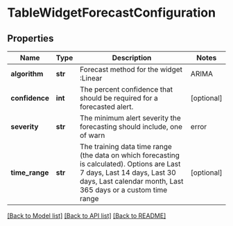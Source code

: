 # TableWidgetForecastConfiguration

## Properties
Name | Type | Description | Notes
------------ | ------------- | ------------- | -------------
**algorithm** | **str** | Forecast method for the widget :Linear | ARIMA | [optional] 
**confidence** | **int** | The percent confidence that should be required for a forecasted alert. | [optional] 
**severity** | **str** |  The minimum alert severity the forecasting should include, one of warn | error | critical | [optional] 
**time_range** | **str** | The training data time range (the data on which forecasting is calculated). Options are Last 7 days, Last 14 days, Last 30 days, Last calendar month, Last 365 days or a custom time range | [optional] 

[[Back to Model list]](../README.md#documentation-for-models) [[Back to API list]](../README.md#documentation-for-api-endpoints) [[Back to README]](../README.md)


